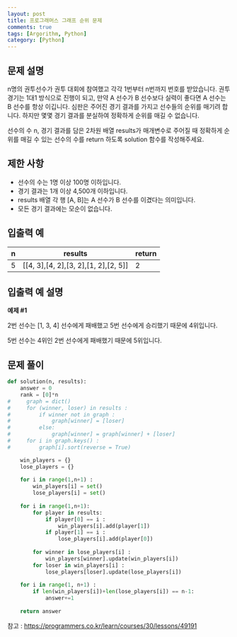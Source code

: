 ```yaml
---
layout: post
title: 프로그래머스 그래프 순위 문제
comments: true
tags: [Argorithm, Python]
category: [Python]
---
```


## 문제 설명
n명의 권투선수가 권투 대회에 참여했고 각각 1번부터 n번까지 번호를 받았습니다. 권투 경기는 1대1 방식으로 진행이 되고, 만약 A 선수가 B 선수보다 실력이 좋다면 A 선수는 B 선수를 항상 이깁니다. 심판은 주어진 경기 결과를 가지고 선수들의 순위를 매기려 합니다. 하지만 몇몇 경기 결과를 분실하여 정확하게 순위를 매길 수 없습니다.

선수의 수 n, 경기 결과를 담은 2차원 배열 results가 매개변수로 주어질 때 정확하게 순위를 매길 수 있는 선수의 수를 return 하도록 solution 함수를 작성해주세요.
## 제한 사항
- 선수의 수는 1명 이상 100명 이하입니다.
- 경기 결과는 1개 이상 4,500개 이하입니다.
- results 배열 각 행 [A, B]는 A 선수가 B 선수를 이겼다는 의미입니다.
- 모든 경기 결과에는 모순이 없습니다.
 
## 입출력 예  
| n | results  | return |
|---| ---   | --- | 
|5|	[[4, 3],[4, 2],[3, 2],[1, 2],[2, 5]]	| 2 |  

## 입출력 예 설명

**예제 #1**

2번 선수는 [1, 3, 4] 선수에게 패배했고 5번 선수에게 승리했기 때문에 4위입니다.

5번 선수는 4위인 2번 선수에게 패배했기 때문에 5위입니다.

## 문제 풀이
```python
def solution(n, results):
    answer = 0
    rank = [0]*n
#     graph = dict()
#     for (winner, loser) in results :
#         if winner not in graph :
#             graph[winner] = [loser]
#         else:
#             graph[winner] = graph[winner] + [loser]
#     for i in graph.keys() :
#         graph[i].sort(reverse = True)

    win_players = {}
    lose_players = {}
    
    for i in range(1,n+1) :
        win_players[i] = set()
        lose_players[i] = set()
    
    for i in range(1,n+1):
        for player in results:
            if player[0] == i :
                win_players[i].add(player[1])
            if player[1] == i :
                lose_players[i].add(player[0])
        
        for winner in lose_players[i] :
            win_players[winner].update(win_players[i])
        for loser in win_players[i] :
            lose_players[loser].update(lose_players[i])
            
    for i in range(1, n+1) :
        if len(win_players[i])+len(lose_players[i]) == n-1:
            answer+=1
            
    return answer
```

참고 : <https://programmers.co.kr/learn/courses/30/lessons/49191>